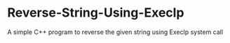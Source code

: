 # Reverse-String-Using-Execlp
A simple C++ program to reverse the given string using Execlp system call
